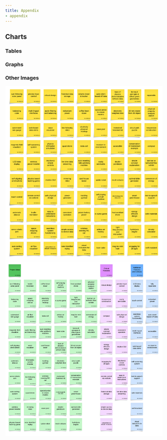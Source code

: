 ```yaml
---
title: Appendix
- appendix
---
```


## Charts

### Tables

### Graphs

### Other Images

![stage 1](./assets/ideation.png)
![stage 2](./assets/sorted.png)
